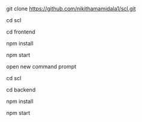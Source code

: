 git clone https://github.com/nikithamamidala1/scl.git

cd scl

cd frontend

npm install

npm start

open new command prompt

cd scl

cd backend

npm install

npm start
